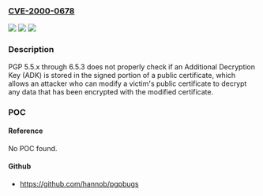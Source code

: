 ### [CVE-2000-0678](https://cve.mitre.org/cgi-bin/cvename.cgi?name=CVE-2000-0678)
![](https://img.shields.io/static/v1?label=Product&message=n%2Fa&color=blue)
![](https://img.shields.io/static/v1?label=Version&message=n%2Fa&color=blue)
![](https://img.shields.io/static/v1?label=Vulnerability&message=n%2Fa&color=brighgreen)

### Description

PGP 5.5.x through 6.5.3 does not properly check if an Additional Decryption Key (ADK) is stored in the signed portion of a public certificate, which allows an attacker who can modify a victim's public certificate to decrypt any data that has been encrypted with the modified certificate.

### POC

#### Reference
No POC found.

#### Github
- https://github.com/hannob/pgpbugs

